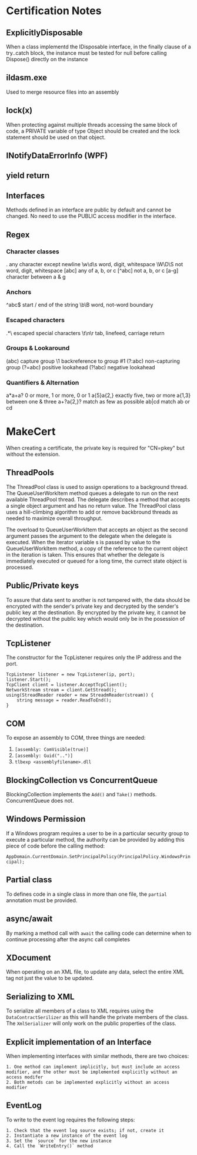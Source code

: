 # Certification Notes

## ExplicitlyDisposable

When a class implementd the IDisposable interface, in the finally clause of a try..catch block, the instance must be tested for null before calling Dispose() directly on the instance

## ildasm.exe

Used to merge resource files into an assembly

## lock(x)

When protecting against multiple threads accessing the same block of code, a PRIVATE variable of type Object should be created and the lock statement should be used on that object.

## INotifyDataErrorInfo (WPF)

## yield return

## Interfaces

Methods defined in an interface are public by default and cannot be changed. No need to use the PUBLIC access modifier in the interface.

## Regex

### Character classes

.	any character except newline
\w\d\s	word, digit, whitespace
\W\D\S	not word, digit, whitespace
[abc]	any of a, b, or c
[^abc]	not a, b, or c
[a-g]	character between a & g

### Anchors

^abc$	start / end of the string
\b\B	word, not-word boundary

### Escaped characters

\.\*\\	escaped special characters
\t\n\r	tab, linefeed, carriage return

### Groups & Lookaround

(abc)	capture group
\1	backreference to group #1
(?:abc)	non-capturing group
(?=abc)	positive lookahead
(?!abc)	negative lookahead

### Quantifiers & Alternation

a*a+a?	0 or more, 1 or more, 0 or 1
a{5}a{2,}	exactly five, two or more
a{1,3}	between one & three
a+?a{2,}?	match as few as possible
ab|cd	match ab or cd

# MakeCert

When creating a certificate, the private key is required for "CN=pkey" but without the extension.

## ThreadPools

The ThreadPool class is used to assign operations to a background thread. The QueueUserWorkItem method queues a delegate to run on the next available ThreadPool thread. The delegate describes a method that accepts a single object argument and has no return value. The ThreadPool class uses a hill-climbing algorithm to add or remove backbround threads as needed to maximize overall throughput.

The overload to QueueUserWorkItem that accepts an object as the second argument passes the argument to the delegate when the delegate is executed. When the iterator variable s is passed by value to the QueueUserWorkItem method, a copy of the reference to the current object in the iteration is taken. This ensures that whether the delegate is immediately executed or queued for a long time, the currect state object is processed.

## Public/Private keys

To assure that data sent to another is not tampered with, the data should be encrypted with the sender's private key and decrypted by the sender's public key at the destination. By encrypted by the private key, it cannot be decrypted without the public key which would only be in the posession of the destination.

## TcpListener

The constructor for the TcpListener requires only the IP address and the port.

```
TcpListener listener = new TcpListener(ip, port);
listener.Start();
TcpClient client = listener.AcceptTcpClient();
NetworkStream stream = client.GetStread();
using(StreadReader reader = new StreadmReader(stream)) {
    string message = reader.ReadToEnd();
}
```

## COM

To expose an assembly to COM, three things are needed:

1. `[assembly: ComVisible(true)]`
2. `[assembly: Guid("..")]`
3. `tlbexp <assemblyfilename>.dll`

## BlockingCollection vs ConcurrentQueue

BlockingCollection implements the `Add()` and `Take()` methods. ConcurrentQueue does not.

## Windows Permission

If a Windows program requires a user to be in a particular security group to execute a particular method, the authority can be provided by adding this piece of code before the calling method:

`AppDomain.CurrentDomain.SetPrincipalPolicy(PrincipalPolicy.WindowsPrincipal);`

## Partial class

To defines code in a single class in more than one file, the `partial` annotation must be provided.

## async/await

By marking a method call with `await` the calling code can determine when to continue processing after the async call completes

## XDocument

When operating on an XML file, to update any data, select the entire XML tag not just the value to be updated.

## Serializing to XML

To serialize all members of a class to XML requires using the `DataContractSerilizer` as this will handle the private members of the class. The `XmlSerializer` will only work on the public properties of the class.

## Explicit implementation of an Interface

When implementing interfaces with similar methods, there are two choices:

    1. One method can implement implicitly, but must include an access modifier, and the other must be implemented explicitly without an access modifer
    2. Both metods can be implemented explicitly without an access modifier

## EventLog

To write to the event log requires the following steps:

    1. Check that the event log source exists; if not, create it
    2. Instantiate a new instance of the event log
    3. Set the `source` for the new instance
    4. Call the `WriteEntry()` method


